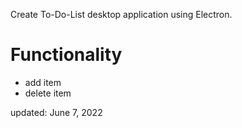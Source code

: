 Create To-Do-List desktop application using Electron.

<h1>Functionality</h1>
    <ul>
        <li>add item</li>
        <li>delete item</li>
    </ul>

updated: June 7, 2022